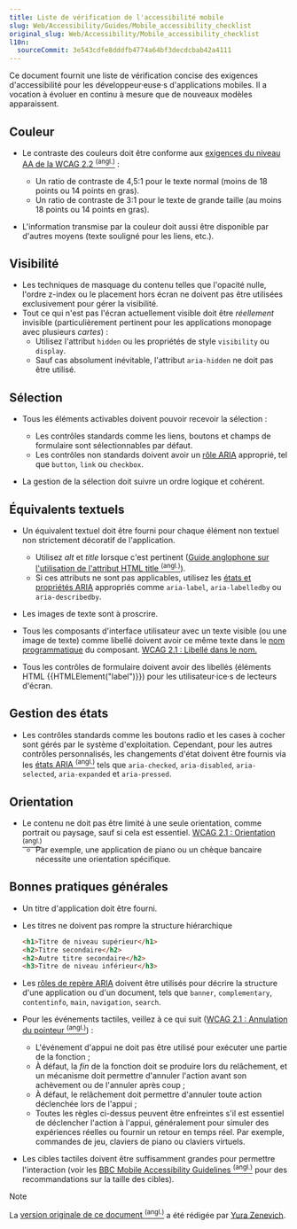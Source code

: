```yaml
---
title: Liste de vérification de l'accessibilité mobile
slug: Web/Accessibility/Guides/Mobile_accessibility_checklist
original_slug: Web/Accessibility/Mobile_accessibility_checklist
l10n:
  sourceCommit: 3e543cdfe8dddfb4774a64bf3decdcbab42a4111
---
```


Ce document fournit une liste de vérification concise des exigences d'accessibilité pour les développeur·euse·s d'applications mobiles. Il a vocation à évoluer en continu à mesure que de nouveaux modèles apparaissent.

## Couleur

- Le contraste des couleurs doit être conforme aux [exigences du niveau AA de la WCAG 2.2 <sup>(angl.)</sup>](https://w3c.github.io/wcag/guidelines/22/#contrast-minimum)&nbsp;:
  - Un ratio de contraste de 4,5:1 pour le texte normal (moins de 18 points ou 14 points en gras).
  - Un ratio de contraste de 3:1 pour le texte de grande taille (au moins 18 points ou 14 points en gras).

- L'information transmise par la couleur doit aussi être disponible par d'autres moyens (texte souligné pour les liens, etc.).

## Visibilité

- Les techniques de masquage du contenu telles que l'opacité nulle, l'ordre z-index ou le placement hors écran ne doivent pas être utilisées exclusivement pour gérer la visibilité.
- Tout ce qui n'est pas l'écran actuellement visible doit être _réellement_ invisible (particulièrement pertinent pour les applications monopage avec plusieurs _cartes_)&nbsp;:
  - Utilisez l'attribut `hidden` ou les propriétés de style `visibility` ou `display`.
  - Sauf cas absolument inévitable, l'attribut `aria-hidden` ne doit pas être utilisé.

## Sélection

- Tous les éléments activables doivent pouvoir recevoir la sélection&nbsp;:
  - Les contrôles standards comme les liens, boutons et champs de formulaire sont sélectionnables par défaut.
  - Les contrôles non standards doivent avoir un [rôle ARIA](/fr/docs/Web/Accessibility/ARIA/Reference/Roles) approprié, tel que `button`, `link` ou `checkbox`.

- La gestion de la sélection doit suivre un ordre logique et cohérent.

## Équivalents textuels

- Un équivalent textuel doit être fourni pour chaque élément non textuel non strictement décoratif de l'application.
  - Utilisez _alt_ et _title_ lorsque c'est pertinent ([Guide anglophone sur l'utilisation de l'attribut HTML title <sup>(angl.)</sup>](https://www.tpgi.com/using-the-html-title-attribute-updated/)).
  - Si ces attributs ne sont pas applicables, utilisez les [états et propriétés ARIA](/fr/docs/Web/Accessibility/ARIA/Reference/Attributes) appropriés comme `aria-label`, `aria-labelledby` ou `aria-describedby`.

- Les images de texte sont à proscrire.
- Tous les composants d'interface utilisateur avec un texte visible (ou une image de texte) comme libellé doivent avoir ce même texte dans le [nom programmatique](https://w3c.github.io/wcag/guidelines/22/#dfn-name) du composant. [WCAG 2.1&nbsp;: Libellé dans le nom.](https://www.w3.org/WAI/WCAG21/Understanding/label-in-name.html)
- Tous les contrôles de formulaire doivent avoir des libellés (éléments HTML {{HTMLElement("label")}}) pour les utilisateur·ice·s de lecteurs d'écran.

## Gestion des états

- Les contrôles standards comme les boutons radio et les cases à cocher sont gérés par le système d'exploitation. Cependant, pour les autres contrôles personnalisés, les changements d'état doivent être fournis via les [états ARIA <sup>(angl.)</sup>](https://w3c.github.io/aria/#state_prop_def) tels que `aria-checked`, `aria-disabled`, `aria-selected`, `aria-expanded` et `aria-pressed`.

## Orientation

- Le contenu ne doit pas être limité à une seule orientation, comme portrait ou paysage, sauf si cela est essentiel. [WCAG 2.1&nbsp;: Orientation <sup>(angl.)</sup>](https://www.w3.org/WAI/WCAG21/Understanding/orientation.html)
  - Par exemple, une application de piano ou un chèque bancaire nécessite une orientation spécifique.

## Bonnes pratiques générales

- Un titre d'application doit être fourni.
- Les titres ne doivent pas rompre la structure hiérarchique

  ```html
  <h1>Titre de niveau supérieur</h1>
  <h2>Titre secondaire</h2>
  <h2>Autre titre secondaire</h2>
  <h3>Titre de niveau inférieur</h3>
  ```

- Les [rôles de repère ARIA](/fr/docs/Web/Accessibility/ARIA/Reference/Roles#3._rôles_de_repères) doivent être utilisés pour décrire la structure d'une application ou d'un document, tels que `banner`, `complementary`, `contentinfo`, `main`, `navigation`, `search`.
- Pour les événements tactiles, veillez à ce qui suit ([WCAG 2.1&nbsp;: Annulation du pointeur <sup>(angl.)</sup>](https://www.w3.org/WAI/WCAG21/Understanding/pointer-cancellation.html))&nbsp;:
  - L'événement d'appui ne doit pas être utilisé pour exécuter une partie de la fonction&nbsp;;
  - À défaut, la _fin_ de la fonction doit se produire lors du relâchement, et un mécanisme doit permettre d'annuler l'action avant son achèvement ou de l'annuler après coup&nbsp;;
  - À défaut, le relâchement doit permettre d'annuler toute action déclenchée lors de l'appui&nbsp;;
  - Toutes les règles ci-dessus peuvent être enfreintes s'il est essentiel de déclencher l'action à l'appui, généralement pour simuler des expériences réelles ou fournir un retour en temps réel. Par exemple, commandes de jeu, claviers de piano ou claviers virtuels.

- Les cibles tactiles doivent être suffisamment grandes pour permettre l'interaction (voir les [BBC Mobile Accessibility Guidelines <sup>(angl.)</sup>](https://www.bbc.co.uk/accessibility/forproducts/guides/mobile/target-touch-size) pour des recommandations sur la taille des cibles).

> [!NOTE]
> La [version originale de ce document <sup>(angl.)</sup>](https://yzen.github.io/firefoxos/2014/04/30/mobile-accessibility-checklist.html) a été rédigée par [Yura Zenevich](https://yzen.github.io/).
